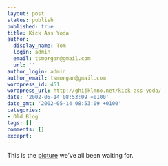 ```yaml
---
layout: post
status: publish
published: true
title: Kick Ass Yoda
author:
  display_name: Tom
  login: admin
  email: tsmorgan@gmail.com
  url: ''
author_login: admin
author_email: tsmorgan@gmail.com
wordpress_id: 451
wordpress_url: http://ghijklmno.net/kick-ass-yoda/
date: '2002-05-14 08:53:09 +0100'
date_gmt: '2002-05-14 08:53:09 +0100'
categories:
- Old Blog
tags: []
comments: []
exceprt:
---
```

<p>This is the <a href="/images/hard_yoda.jpg" target="_blank">picture</a> we&#8217;ve all been waiting for.</p>

